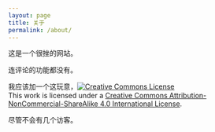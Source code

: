 ```yaml
---
layout: page
title: 关于
permalink: /about/
---
```


这是一个很挫的网站。

连评论的功能都没有。

我应该加一个这玩意，<a rel="license" href="http://creativecommons.org/licenses/by-nc-sa/4.0/"><img alt="Creative Commons License" style="border-width:0" src="https://i.creativecommons.org/l/by-nc-sa/4.0/88x31.png" /></a><br />This work is licensed under a <a rel="license" href="http://creativecommons.org/licenses/by-nc-sa/4.0/">Creative Commons Attribution-NonCommercial-ShareAlike 4.0 International License</a>.

尽管不会有几个访客。